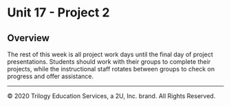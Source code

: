 # Unit 17 - Project 2

## Overview

The rest of this week is all project work days until the final day of project presentations. Students should work with their groups to complete their projects, while the instructional staff rotates between groups to check on progress and offer assistance.

- - -

© 2020 Trilogy Education Services, a 2U, Inc. brand. All Rights Reserved.
